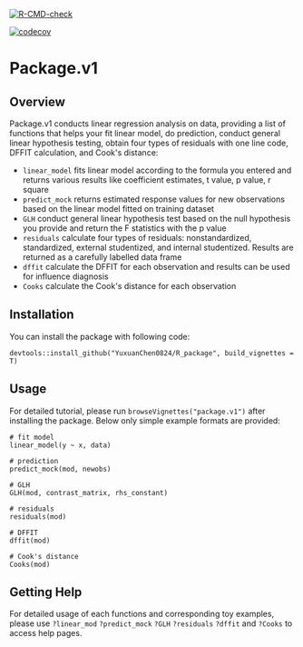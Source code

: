 <!-- badges: start -->
[![R-CMD-check](https://github.com/YuxuanChen0824/R_package/workflows/R-CMD-check/badge.svg)](https://github.com/YuxuanChen0824/R_package/actions)

[![codecov](https://codecov.io/gh/YuxuanChen0824/R_package/branch/main/graph/badge.svg?token=QTFT7GWAF8)](https://codecov.io/gh/YuxuanChen0824/R_package)
<!-- badges: end -->

# Package.v1

## Overview

Package.v1 conducts linear regression analysis on data, providing a list of functions that helps your fit linear model, do prediction, 
conduct general linear hypothesis testing, obtain four types of residuals with one line code, DFFIT calculation, and Cook's distance:

* `linear_model` fits linear model according to the formula you entered and returns various results like coefficient estimates, t value, p value, r square
* `predict_mock` returns estimated response values for new observations based on the linear model fitted on training dataset
* `GLH` conduct general linear hypothesis test based on the null hypothesis you provide and return the F statistics with the p value
* `residuals` calculate four types of residuals: nonstandardized, standardized, external studentized, and internal studentized. 
Results are returned as a carefully labelled data frame
* `dffit` calculate the DFFIT for each observation and results can be used for influence diagnosis
* `Cooks` calculate the Cook's distance for each observation 

## Installation
You can install the package with following code:

`devtools::install_github("YuxuanChen0824/R_package", build_vignettes = T)`

## Usage

For detailed tutorial, please run `browseVignettes("package.v1")` after installing the package. Below only simple example formats are provided:

```
# fit model
linear_model(y ~ x, data)

# prediction
predict_mock(mod, newobs)

# GLH
GLH(mod, contrast_matrix, rhs_constant)

# residuals
residuals(mod)

# DFFIT
dffit(mod)

# Cook's distance
Cooks(mod)
```
## Getting Help

For detailed usage of each functions and corresponding toy examples, please use `?linear_mod` `?predict_mock` `?GLH` `?residuals` `?dffit` and `?Cooks` to access help pages.


